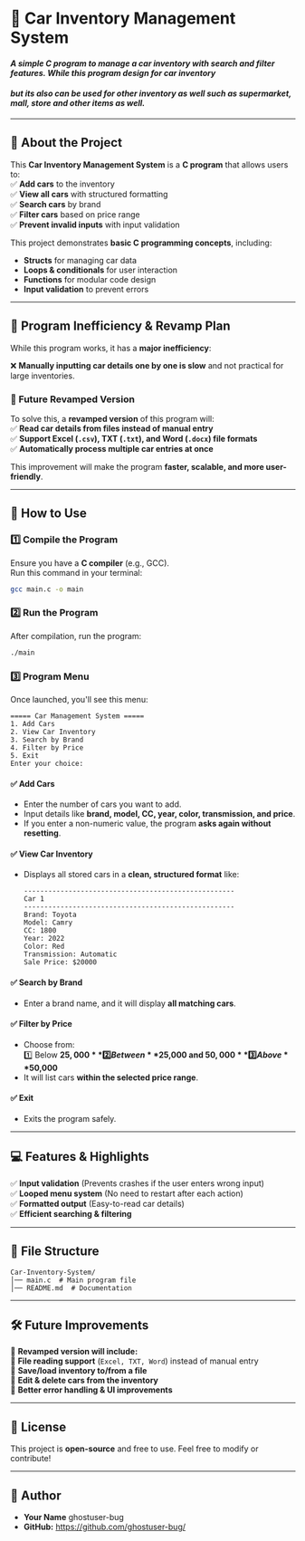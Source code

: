 # **📌 Car Inventory Management System**
#### *A simple C program to manage a car inventory with search and filter features. While this program design for car inventory*
#### *but its also can be used for other inventory as well such as supermarket, mall, store and other items as well.*

---

## **📖 About the Project**
This **Car Inventory Management System** is a **C program** that allows users to:  
✅ **Add cars** to the inventory  
✅ **View all cars** with structured formatting  
✅ **Search cars** by brand  
✅ **Filter cars** based on price range  
✅ **Prevent invalid inputs** with input validation  

This project demonstrates **basic C programming concepts**, including:  
- **Structs** for managing car data  
- **Loops & conditionals** for user interaction  
- **Functions** for modular code design  
- **Input validation** to prevent errors  

---

## **🚨 Program Inefficiency & Revamp Plan**
While this program works, it has a **major inefficiency**:  

❌ **Manually inputting car details one by one is slow** and not practical for large inventories.  

### **🔹 Future Revamped Version**
To solve this, a **revamped version** of this program will:  
✅ **Read car details from files instead of manual entry**  
✅ **Support Excel (`.csv`), TXT (`.txt`), and Word (`.docx`) file formats**  
✅ **Automatically process multiple car entries at once**  

This improvement will make the program **faster, scalable, and more user-friendly**.

---

## **🚀 How to Use**
### **1️⃣ Compile the Program**
Ensure you have a **C compiler** (e.g., GCC).  
Run this command in your terminal:  
```sh
gcc main.c -o main
```

### **2️⃣ Run the Program**
After compilation, run the program:  
```sh
./main
```

### **3️⃣ Program Menu**
Once launched, you'll see this menu:  
```plaintext
===== Car Management System =====
1. Add Cars
2. View Car Inventory
3. Search by Brand
4. Filter by Price
5. Exit
Enter your choice:
```

#### **✅ Add Cars**
- Enter the number of cars you want to add.  
- Input details like **brand, model, CC, year, color, transmission, and price**.  
- If you enter a non-numeric value, the program **asks again without resetting**.  

#### **✅ View Car Inventory**
- Displays all stored cars in a **clean, structured format** like:  
  ```plaintext
  ----------------------------------------------------
  Car 1
  ----------------------------------------------------
  Brand: Toyota
  Model: Camry
  CC: 1800
  Year: 2022
  Color: Red
  Transmission: Automatic
  Sale Price: $20000
  ```

#### **✅ Search by Brand**
- Enter a brand name, and it will display **all matching cars**.  

#### **✅ Filter by Price**
- Choose from:  
  1️⃣ Below **$25,000**  
  2️⃣ Between **$25,000 and $50,000**  
  3️⃣ Above **$50,000**  
- It will list cars **within the selected price range**.  

#### **✅ Exit**
- Exits the program safely.  

---

## **💻 Features & Highlights**
✅ **Input validation** (Prevents crashes if the user enters wrong input)  
✅ **Looped menu system** (No need to restart after each action)  
✅ **Formatted output** (Easy-to-read car details)  
✅ **Efficient searching & filtering**  

---

## **📂 File Structure**
```
Car-Inventory-System/
│── main.c  # Main program file
│── README.md  # Documentation
```

---

## **🛠 Future Improvements**
🚀 **Revamped version will include:**  
🔹 **File reading support** (`Excel, TXT, Word`) instead of manual entry  
🔹 **Save/load inventory to/from a file**  
🔹 **Edit & delete cars from the inventory**  
🔹 **Better error handling & UI improvements**  

---

## **📜 License**
This project is **open-source** and free to use. Feel free to modify or contribute!  

---

## **👤 Author**
- **Your Name** ghostuser-bug 
- **GitHub:** https://github.com/ghostuser-bug/
